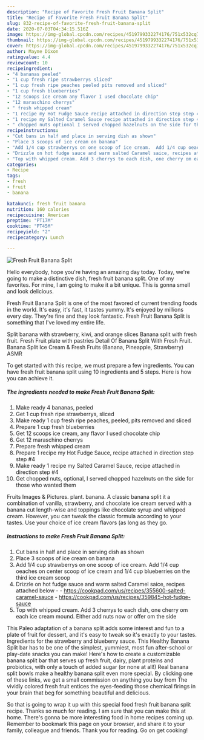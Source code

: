 ```yaml
---
description: "Recipe of Favorite Fresh Fruit Banana Split"
title: "Recipe of Favorite Fresh Fruit Banana Split"
slug: 832-recipe-of-favorite-fresh-fruit-banana-split
date: 2020-07-03T04:34:15.516Z
image: https://img-global.cpcdn.com/recipes/4519799332274176/751x532cq70/fresh-fruit-banana-split-recipe-main-photo.jpg
thumbnail: https://img-global.cpcdn.com/recipes/4519799332274176/751x532cq70/fresh-fruit-banana-split-recipe-main-photo.jpg
cover: https://img-global.cpcdn.com/recipes/4519799332274176/751x532cq70/fresh-fruit-banana-split-recipe-main-photo.jpg
author: Mayme Dixon
ratingvalue: 4.4
reviewcount: 10
recipeingredient:
- "4 bananas peeled"
- "1 cup fresh ripe strawberrys sliced"
- "1 cup fresh ripe peaches peeled pits removed and sliced"
- "1 cup fresh blueberries"
- "12 scoops ice cream any flavor I used chocolate chip"
- "12 maraschino cherrys"
- " fresh whipped cream"
- "1 recipe my Hot Fudge Sauce recipe attached in direction step step 4"
- "1 recipe my Salted Caramel Sauce recipe attached in direction step 4"
- " chopped nuts optional I served chopped hazelnuts on the side for those who wanted them"
recipeinstructions:
- "Cut bans in half and place in serving dish as shown"
- "Place 3 scoops of ice cream on banana"
- "Add 1/4 cup strawberrys on one scoop of ice cream.  Add 1/4 cup oeaches on center scoop of ice cream and 1/4 cup blueberries  on the third ice cream scoop"
- "Drizzle on hot fudge sauce and warm salted Caramel saice, recipes attached below  https://cookpad.com/us/recipes/355600-salted-caramel-sauce https://cookpad.com/us/recipes/359845-hot-fudge-sauce"
- "Top with whipped cream. Add 3 cherrys to each dish, one cherry om each ice cream mound. Either add nuts now or offer om the side"
categories:
- Recipe
tags:
- fresh
- fruit
- banana

katakunci: fresh fruit banana 
nutrition: 160 calories
recipecuisine: American
preptime: "PT17M"
cooktime: "PT45M"
recipeyield: "2"
recipecategory: Lunch

---
```



![Fresh Fruit Banana Split](https://img-global.cpcdn.com/recipes/4519799332274176/751x532cq70/fresh-fruit-banana-split-recipe-main-photo.jpg)

Hello everybody, hope you're having an amazing day today. Today, we're going to make a distinctive dish, fresh fruit banana split. One of my favorites. For mine, I am going to make it a bit unique. This is gonna smell and look delicious.

Fresh Fruit Banana Split is one of the most favored of current trending foods in the world. It's easy, it's fast, it tastes yummy. It's enjoyed by millions every day. They're fine and they look fantastic. Fresh Fruit Banana Split is something that I've loved my entire life.

Split banana with strawberry, kiwi, and orange slices Banana split with fresh fruit. Fresh Fruit plate with pastries Detail Of Banana Split With Fresh Fruit. Banana Split Ice Cream &amp; Fresh Fruits (Banana, Pineapple, Strawberry) ASMR


To get started with this recipe, we must prepare a few ingredients. You can have fresh fruit banana split using 10 ingredients and 5 steps. Here is how you can achieve it.

<!--inarticleads1-->

##### The ingredients needed to make Fresh Fruit Banana Split:

1. Make ready 4 bananas, peeled
1. Get 1 cup fresh ripe strawberrys, sliced
1. Make ready 1 cup fresh ripe peaches, peeled, pits removed and sliced
1. Prepare 1 cup fresh blueberries
1. Get 12 scoops ice cream, any flavor I used chocolate chip
1. Get 12 maraschino cherrys
1. Prepare  fresh whipped cream
1. Prepare 1 recipe my Hot Fudge Sauce, recipe attached in direction step step #4
1. Make ready 1 recipe my Salted Caramel Sauce, recipe attached in direction step #4
1. Get  chopped nuts, optional, I served chopped hazelnuts on the side for those who wanted them


Fruits Images &amp; Pictures. plant. banana. A classic banana split it a combination of vanilla, strawberry, and chocolate ice cream served with a banana cut length-wise and toppings like chocolate syrup and whipped cream. However, you can tweak the classic formula according to your tastes. Use your choice of ice cream flavors (as long as they go. 

<!--inarticleads2-->

##### Instructions to make Fresh Fruit Banana Split:

1. Cut bans in half and place in serving dish as shown
1. Place 3 scoops of ice cream on banana
1. Add 1/4 cup strawberrys on one scoop of ice cream.  Add 1/4 cup oeaches on center scoop of ice cream and 1/4 cup blueberries  on the third ice cream scoop
1. Drizzle on hot fudge sauce and warm salted Caramel saice, recipes attached below -  - https://cookpad.com/us/recipes/355600-salted-caramel-sauce - https://cookpad.com/us/recipes/359845-hot-fudge-sauce
1. Top with whipped cream. Add 3 cherrys to each dish, one cherry om each ice cream mound. Either add nuts now or offer om the side


This Paleo adaptation of a banana split adds some interest and fun to a plate of fruit for dessert, and it&#39;s easy to tweak so it&#39;s exactly to your tastes. Ingredients for the strawberry and blueberry sauce. This Healthy Banana Split bar has to be one of the simplest, yummiest, most fun after-school or play-date snacks you can make! Here&#39;s how to create a customizable banana split bar that serves up fresh fruit, dairy, plant proteins and probiotics, with only a touch of added sugar (or none at all!) Real banana split bowls make a healthy banana split even more special. By clicking one of these links, we get a small commission on anything you buy from The vividly colored fresh fruit entices the eyes-feeding those chemical firings in your brain that beg for something beautiful and delicious. 

So that is going to wrap it up with this special food fresh fruit banana split recipe. Thanks so much for reading. I am sure that you can make this at home. There's gonna be more interesting food in home recipes coming up. Remember to bookmark this page on your browser, and share it to your family, colleague and friends. Thank you for reading. Go on get cooking!
